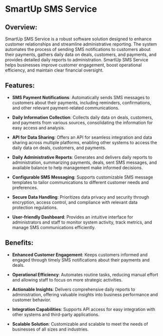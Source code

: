 # SmartUp SMS Service

## Overview:
SmartUp SMS Service is a robust software solution designed to enhance customer relationships and streamline administrative reporting. The system automates the process of sending SMS notifications to customers about their payments, gathers daily data on deals, customers, and payments, and provides detailed daily reports to administration. SmartUp SMS Service helps businesses improve customer engagement, boost operational efficiency, and maintain clear financial oversight.

## Features:
- **SMS Payment Notifications**: Automatically sends SMS messages to customers about their payments, including reminders, confirmations, and other relevant payment-related communications.

- **Daily Information Collection**: Collects daily data on deals, customers, and payments from various sources, consolidating the information for easy access and analysis.

- **API for Data Sharing**: Offers an API for seamless integration and data sharing across multiple platforms, enabling other systems to access the daily data on deals, customers, and payments.

- **Daily Administrative Reports**: Generates and delivers daily reports to administration, summarizing payments, deals, sent SMS messages, and available balance to help management make informed decisions.

- **Configurable SMS Messaging**: Supports customizable SMS message templates to tailor communications to different customer needs and preferences.

- **Secure Data Handling**: Prioritizes data privacy and security through encryption, access control, and compliance with relevant data protection regulations.

- **User-friendly Dashboard**: Provides an intuitive interface for administrators and staff to monitor system activity, track metrics, and manage SMS communications efficiently.

## Benefits:
- **Enhanced Customer Engagement**: Keeps customers informed and engaged through timely SMS notifications about their payments and deals.

- **Operational Efficiency**: Automates routine tasks, reducing manual effort and allowing staff to focus on more strategic activities.

- **Actionable Insights**: Delivers comprehensive daily reports to administration, offering valuable insights into business performance and customer behavior.

- **Integration Capabilities**: Supports API access for easy integration with other systems and third-party applications.

- **Scalable Solution**: Customizable and scalable to meet the needs of businesses of all sizes and industries.

